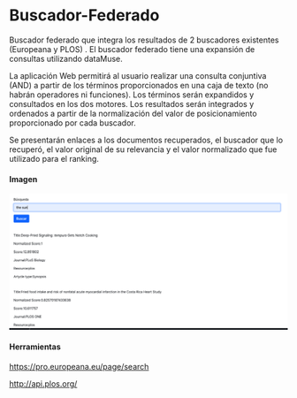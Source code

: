 # Buscador-Federado
Buscador federado que integra los resultados de 2 buscadores existentes (Europeana y PLOS) . 
El buscador federado tiene una expansión de consultas utilizando dataMuse.

La aplicación Web permitirá al usuario realizar una consulta conjuntiva (AND) a partir de los términos proporcionados en una caja de texto
(no habrán operadores ni funciones). Los términos serán expandidos y consultados en los dos motores. Los resultados serán integrados y ordenados a partir 
de la normalización del valor de posicionamiento proporcionado por cada buscador.

Se presentarán enlaces a los documentos recuperados, el buscador que lo recuperó, el valor original de su relevancia y el valor normalizado que fue utilizado 
para el ranking.

#### Imagen
![img1](https://github.com/UsagiHaku/Buscador-Federado/blob/main/Captura%20de%20Pantalla%202021-01-04%20a%20la(s)%2019.06.05.png)

#### Herramientas
<https://pro.europeana.eu/page/search> 

<http://api.plos.org/>
